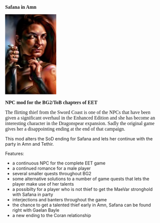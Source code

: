 <html>


<p class=MsoNormal style='line-height:normal'><b><span lang=EN-US
style='font-size:12.0pt;font-family:"Times New Roman",serif'>Safana in Amn</span></b></p>


<p class=MsoNormal style='margin-bottom:0cm;margin-bottom:.0001pt;line-height:
normal'><span style='font-size:12.0pt;font-family:"Times New Roman",serif'><img
width=166 height=260 id="Picture 1" src="safana.jpg"
alt="gallery/safana"></span></p>

<p class=MsoNormal style='line-height:normal'><b><span lang=EN-US
style='font-size:12.0pt;font-family:"Times New Roman",serif'>NPC mod for the BG2/ToB chapters of EET</span></b></p>

<p class=MsoNormal style='line-height:normal'><span lang=EN-US
style='font-size:12.0pt;font-family:"Times New Roman",serif'>The flirting thief from the Sword Coast is one of the NPCs that have been given a significant overhaul in the Enhanced Edition and she has become an interesting character in the Dragonspear expansion. Sadly the original game gives her a disappointing ending at the end of that campaign.

This mod alters the SoD ending for Safana and lets her continue with the party in Amn and Tethir.

Features:

- a continuous NPC for the complete EET game
- a continued romance for a male player
- several smaller quests throughout BG2
- some alternative solutions to a number of game quests that lets the player make use of her talents
- a possibilty for a player who is not thief to get the MaeVar stronghold with Safana in party
- interjections and banters throughout the game
- the chance to get a talented thief early in Amn, Safana can be found right with Gaelan Bayle
- a new ending to the Coran relationship
<br>
&nbsp;</span></p>

<p class=MsoNormal><span lang=EN-NZ>&nbsp;</span></p>

</div>

</body>

</html>
